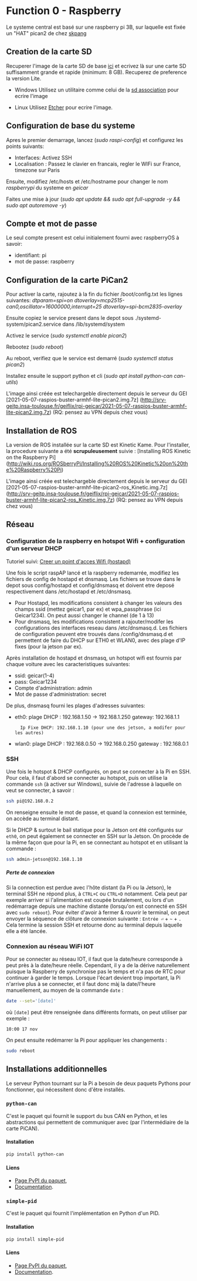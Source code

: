 # Function 0 - Raspberry

Le systeme central est basé sur une raspberry pi 3B, sur laquelle est fixée un "HAT" pican2 de chez [skpang](https://www.skpang.co.uk/collections/hats/products/pican2-can-bus-board-for-raspberry-pi-2-3)

## Creation de la carte SD

Recuperer l'image de la carte SD de base [ici](https://www.raspberrypi.org/software/operating-systems/) et ecrivez là sur une carte SD suffisamment grande et rapide (minimum: 8 GB). Recuperez de preference la version Lite.

- Windows
Utilisez un utilitaire comme celui de la [sd association](https://www.sdcard.org/downloads/formatter_4/eula_windows/) pour ecrire l'image

- Linux
Utilisez [Etcher](https://www.balena.io/etcher) pour ecrire l'image.

## Configuration de base du systeme

Apres le premier demarrage, lancez (*sudo raspi-config*) et configurez les points suivants:

- Interfaces: Activez SSH
- Localisation : Passez le clavier en francais, regler le WIFi sur France, timezone sur Paris

Ensuite, modifiez /etc/hosts et /etc/hostname pour changer le nom *raspberrypi* du systeme en *geicar*

Faites une mise à jour (*sudo apt update && sudo apt full-upgrade -y && sudo apt autoremove -y*)

## Compte et mot de passe

Le seul compte present est celui initialement fourni avec raspberryOS à savoir:
- identifiant: pi
- mot de passe: raspberry

## Configuration de la carte PiCan2

Pour activer la carte, rajoutez à la fin du fichier /boot/config.txt les lignes suivantes:
*dtparam=spi=on*
*dtoverlay=mcp2515-can0,oscillator=16000000,interrupt=25*
*dtoverlay=spi-bcm2835-overlay*

Ensuite copiez le service present dans le depot sous ./systemd-system/pican2.service dans /lib/systemd/system

Activez le service (*sudo systemctl enable pican2*)

Rebootez (*sudo reboot*)

Au reboot, verifiez que le service est demarré (*sudo systemctl status pican2*)

Installez ensuite le support python et cli (*sudo apt install python-can can-utils*)

L'image ainsi créée est telechargeble directement depuis le serveur du GEI [2021-05-07-raspios-buster-armhf-lite-pican2.img.7z] (http://srv-geitp.insa-toulouse.fr/geiflix/rpi-geicar/2021-05-07-raspios-buster-armhf-lite-pican2.img.7z) (RQ: pensez au VPN depuis chez vous)

## Installation de ROS

La version de ROS installée sur la carte SD est Kinetic Kame. Pour l'installer, la procedure suivante a été **scrupuleusement** suivie : [Installing ROS Kinetic on the Raspberry Pi] (http://wiki.ros.org/ROSberryPi/Installing%20ROS%20Kinetic%20on%20the%20Raspberry%20Pi)

L'image ainsi créée est telechargeble directement depuis le serveur du GEI [2021-05-07-raspios-buster-armhf-lite-pican2-ros_Kinetic.img.7z] (http://srv-geitp.insa-toulouse.fr/geiflix/rpi-geicar/2021-05-07-raspios-buster-armhf-lite-pican2-ros_Kinetic.img.7z) (RQ: pensez au VPN depuis chez vous)

## Réseau

### Configuration de la raspberry en hotspot Wifi + configuration d'un serveur DHCP

Tutoriel suivi: [Creer un point d'acces Wifi (hostapd)](https://www.framboise314.fr/raspap-creez-votre-hotspot-wifi-avec-un-raspberry-pi-de-facon-express/)

Une fois le script raspAP lancé et la raspberry redemarrée, modifiez les fichiers de config de hostapd et dnsmasq. Les fichiers  se trouve dans le depot sous config/hostapd et config/dnsmasq et doivent etre deposé respectivement dans /etc/hostapd et /etc/dnsmasq.

- Pour Hostapd, les modifications consistent à changer les valeurs des champs ssid (mettez geicar1, par ex) et wpa_passphrase (ici Geicar1234). On peut aussi changer le channel (de 1 à 13)
- Pour dnsmasq, les modifications consistent a rajouter/modifer les configurations des interfaces reseau dans /etc/dnsmasq.d. Les fichiers de configuration peuvent etre trouvés dans /config/dnsmasq.d et permettent de faire du DHCP sur ETH0 et WLAN0, avec des plage d'IP fixes (pour la jetson par ex).

Après installation de hostapd et dnsmasq, un hotspot wifi est fournis par chaque voiture avec les caracteristiques suivantes:

- ssid: geicar(1-4)
- pass: Geicar1234
- Compte d'administration: admin
- Mot de passe d'administration: secret

De plus, dnsmasq fourni les plages d'adresses suivantes:

- eth0: plage DHCP : 192.168.1.50 -> 192.168.1.250
        gateway: 192.168.1.1

        Ip Fixe DHCP: 192.168.1.10 (pour une des jetson, a modifer pour les autres)

- wlan0: plage DHCP : 192.168.0.50 -> 192.168.0.250
         gateway : 192.168.0.1

### SSH

Une fois le hotspot & DHCP configurés, on peut se connecter à la Pi en SSH. Pour cela, il faut d'abord se connecter au hotspot, puis on utilise la commande `ssh` (à activer sur Windows), suivie de l'adresse à laquelle on veut se connecter, à savoir :
```sh
ssh pi@192.168.0.2
```
On renseigne ensuite le mot de passe, et quand la connexion est terminée, on accède au terminal distant.

Si le DHCP & surtout le bail statique pour la Jetson ont été configurés sur `eth0`, on peut également se connecter en SSH sur la Jetson. On procède de la même façon que pour la Pi, en se connectant au hotspot et en utilisant la commande :
```sh
ssh admin-jetson@192.168.1.10
```

##### Perte de connexion

Si la connection est perdue avec l'hôte distant (la Pi ou la Jetson), le terminal SSH ne répond plus, à `CTRL+C` ou `CTRL+D` notamment. Cela peut par exemple arriver si l'alimentation est coupée brutalement, ou lors d'un redémarrage depuis une machine distante (lorsqu'on est connecté en SSH avec `sudo reboot`). Pour éviter d'avoir à fermer & rouvrir le terminal, on peut envoyer la séquence de clôture de connexion suivante :
`Entrée ⏎` + `~` + `.`
Cela termine la session SSH et retourne donc au terminal depuis laquelle elle a été lancée.

### Connexion au réseau WiFi IOT

Pour se connecter au réseau IOT, il faut que la date/heure corresponde à peut près à la date/heure réelle. Cependant, il y a de la dérive naturellement puisque la Raspberry de synchronise pas le temps et n'a pas de RTC pour continuer à garder le temps. Lorsque l'écart devient trop important, la Pi n'arrive plus à se connecter, et il faut donc màj la date/l'heure manuellement, au moyen de la commande `date` :
```sh
date --set='[date]'
```
où `[date]` peut être renseignée dans différents formats, on peut utiliser par exemple :
```
10:00 17 nov
```
On peut ensuite redémarrer la Pi pour appliquer les changements :
```sh
sudo reboot
```

## Installations additionnelles

Le serveur Python tournant sur la Pi a besoin de deux paquets Pythons pour fonctionner, qui nécessitent donc d'être installés.

### `python-can`

C'est le paquet qui fournit le support du bus CAN en Python, et les abstractions qui permettent de communiquer avec (par l'intermédiaire de la carte PiCAN).

#### Installation

```sh
pip install python-can
```

#### Liens

- [Page PyPI du paquet](https://pypi.org/project/python-can/),
- [Documentation](https://python-can.readthedocs.io/en/master/index.html).

### `simple-pid`

C'est le paquet qui fournit l'implémentation en Python d'un PID.

#### Installation

```sh
pip install simple-pid
```

#### Liens

- [Page PyPI du paquet](https://pypi.org/project/simple-pid/),
- [Documentation](https://simple-pid.readthedocs.io/en/latest/).